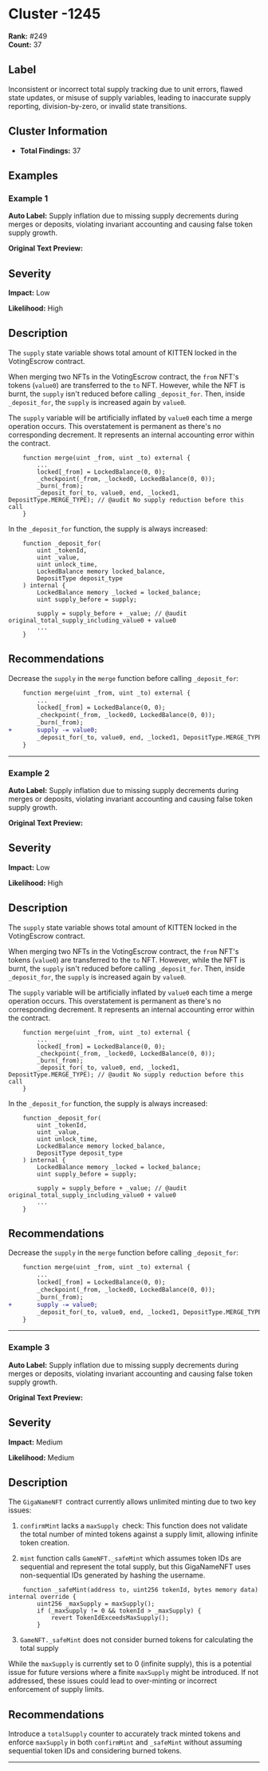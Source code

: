 # Cluster -1245

**Rank:** #249  
**Count:** 37  

## Label
Inconsistent or incorrect total supply tracking due to unit errors, flawed state updates, or misuse of supply variables, leading to inaccurate supply reporting, division-by-zero, or invalid state transitions.

## Cluster Information
- **Total Findings:** 37

## Examples

### Example 1

**Auto Label:** Supply inflation due to missing supply decrements during merges or deposits, violating invariant accounting and causing false token supply growth.  

**Original Text Preview:**

## Severity

**Impact:** Low

**Likelihood:** High

## Description

The `supply` state variable shows total amount of KITTEN locked in the VotingEscrow contract.

When merging two NFTs in the VotingEscrow contract, the `from` NFT's tokens (`value0`) are transferred to the `to` NFT. However, while the NFT is burnt, the `supply` isn't reduced before calling `_deposit_for`. Then, inside `_deposit_for`, the `supply` is increased again by `value0`.

The `supply` variable will be artificially inflated by `value0` each time a merge operation occurs. This overstatement is permanent as there's no corresponding decrement. It represents an internal accounting error within the contract.

```solidity
    function merge(uint _from, uint _to) external {
        ...
        locked[_from] = LockedBalance(0, 0);
        _checkpoint(_from, _locked0, LockedBalance(0, 0));
        _burn(_from);
        _deposit_for(_to, value0, end, _locked1, DepositType.MERGE_TYPE); // @audit No supply reduction before this call
    }
```

In the `_deposit_for` function, the supply is always increased:

```solidity
    function _deposit_for(
        uint _tokenId,
        uint _value,
        uint unlock_time,
        LockedBalance memory locked_balance,
        DepositType deposit_type
    ) internal {
        LockedBalance memory _locked = locked_balance;
        uint supply_before = supply;

        supply = supply_before + _value; // @audit original_total_supply_including_value0 + value0
        ...
    }
```

## Recommendations

Decrease the `supply` in the `merge` function before calling `_deposit_for`:

```diff
    function merge(uint _from, uint _to) external {
        ...
        locked[_from] = LockedBalance(0, 0);
        _checkpoint(_from, _locked0, LockedBalance(0, 0));
        _burn(_from);
+       supply -= value0;
        _deposit_for(_to, value0, end, _locked1, DepositType.MERGE_TYPE);
    }
```

---
### Example 2

**Auto Label:** Supply inflation due to missing supply decrements during merges or deposits, violating invariant accounting and causing false token supply growth.  

**Original Text Preview:**

## Severity

**Impact:** Low

**Likelihood:** High

## Description

The `supply` state variable shows total amount of KITTEN locked in the VotingEscrow contract.

When merging two NFTs in the VotingEscrow contract, the `from` NFT's tokens (`value0`) are transferred to the `to` NFT. However, while the NFT is burnt, the `supply` isn't reduced before calling `_deposit_for`. Then, inside `_deposit_for`, the `supply` is increased again by `value0`.

The `supply` variable will be artificially inflated by `value0` each time a merge operation occurs. This overstatement is permanent as there's no corresponding decrement. It represents an internal accounting error within the contract.

```solidity
    function merge(uint _from, uint _to) external {
        ...
        locked[_from] = LockedBalance(0, 0);
        _checkpoint(_from, _locked0, LockedBalance(0, 0));
        _burn(_from);
        _deposit_for(_to, value0, end, _locked1, DepositType.MERGE_TYPE); // @audit No supply reduction before this call
    }
```

In the `_deposit_for` function, the supply is always increased:

```solidity
    function _deposit_for(
        uint _tokenId,
        uint _value,
        uint unlock_time,
        LockedBalance memory locked_balance,
        DepositType deposit_type
    ) internal {
        LockedBalance memory _locked = locked_balance;
        uint supply_before = supply;

        supply = supply_before + _value; // @audit original_total_supply_including_value0 + value0
        ...
    }
```

## Recommendations

Decrease the `supply` in the `merge` function before calling `_deposit_for`:

```diff
    function merge(uint _from, uint _to) external {
        ...
        locked[_from] = LockedBalance(0, 0);
        _checkpoint(_from, _locked0, LockedBalance(0, 0));
        _burn(_from);
+       supply -= value0;
        _deposit_for(_to, value0, end, _locked1, DepositType.MERGE_TYPE);
    }
```

---
### Example 3

**Auto Label:** Supply inflation due to missing supply decrements during merges or deposits, violating invariant accounting and causing false token supply growth.  

**Original Text Preview:**

## Severity

**Impact:** Medium

**Likelihood:** Medium

## Description

The `GigaNameNFT `contract currently allows unlimited minting due to two key issues:

1. `confirmMint` lacks a `maxSupply `check: This function does not validate the total number of minted tokens against a supply limit, allowing infinite token creation.

2. `mint` function calls `GameNFT._safeMint` which assumes token IDs are sequential and represent the total supply, but this GigaNameNFT uses non-sequential IDs generated by hashing the username.

```solidity
    function _safeMint(address to, uint256 tokenId, bytes memory data) internal override {
        uint256 _maxSupply = maxSupply();
        if (_maxSupply != 0 && tokenId > _maxSupply) {
            revert TokenIdExceedsMaxSupply();
        }
```

3.  `GameNFT._safeMint` does not consider burned tokens for calculating the total supply

While the `maxSupply` is currently set to 0 (infinite supply), this is a potential issue for future versions where a finite `maxSupply` might be introduced. If not addressed, these issues could lead to over-minting or incorrect enforcement of supply limits.

## Recommendations

Introduce a `totalSupply` counter to accurately track minted tokens and enforce `maxSupply` in both `confirmMint` and `_safeMint` without assuming sequential token IDs and considering burned tokens.

---

